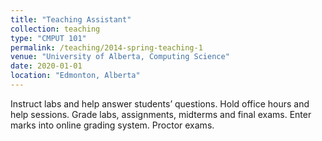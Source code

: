 ```yaml
---
title: "Teaching Assistant"
collection: teaching
type: "CMPUT 101"
permalink: /teaching/2014-spring-teaching-1
venue: "University of Alberta, Computing Science"
date: 2020-01-01
location: "Edmonton, Alberta"
---
```


Instruct labs and help answer students’ questions.
Hold office hours and help sessions.
Grade labs, assignments, midterms and final exams.
Enter marks into online grading system.
Proctor exams.
